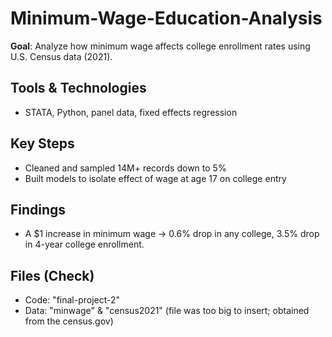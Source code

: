 # Minimum-Wage-Education-Analysis
**Goal**: Analyze how minimum wage affects college enrollment rates using U.S. Census data (2021).

## Tools & Technologies
- STATA, Python, panel data, fixed effects regression

## Key Steps
- Cleaned and sampled 14M+ records down to 5%
- Built models to isolate effect of wage at age 17 on college entry

## Findings
- A $1 increase in minimum wage → 0.6% drop in any college, 3.5% drop in 4-year college enrollment.

## Files (Check)
- Code: "final-project-2"
- Data: "minwage" & "census2021" (file was too big to insert; obtained from the census.gov)

